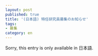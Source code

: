 ```yaml
---
layout: post
published: true
title: '(日本語) 特任研究員募集のお知らせ'
tags:
- 募集
category: en
---
```

Sorry, this entry is only available in 日本語.